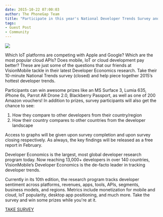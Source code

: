 ```yaml
---
date: 2015-10-22 07:00:03
author: The PhoneGap Team
title: "Participate in this year's National Developer Trends Survey and win some cool prizes!"
tags:
- Guest Post
- Community
---
```


![](/blog/uploads/2015-10/developersurvey.jpg)

Which IoT platforms are competing with Apple and Google?
Which are the most popular cloud APIs? Does mobile, IoT or cloud development pay better? These are just some of the questions that our friends at VisionMobile tackle in their latest Developer Economics research. Take their 10-minute National Trends survey (closed) and help piece together 2015’s hottest developer trends.

Participants can win awesome prizes like an MS Surface 3, Lumia 635, iPhone 6s, Parrot AR Drone 2.0, Blackberry Passport, as well as one of 200 Amazon vouchers! In addition to prizes, survey participants will also get the chance to see:

 1. How they compare to other developers from their country/region
 2. How their country compares to other countries from the developer landscape

Access to graphs will be given upon survey completion and upon survey closing respectively. As always, the key findings will be released as a free report in February.

Developer Economics is the largest, most global developer research program today. Now reaching 13,000+ developers in over 140 countries, VisionMobile’s Developer Economics is the de-facto leader in tracking developer trends.

Currently in its 10th edition, the research program tracks developer sentiment across platforms, revenues, apps, tools, APIs, segments, business models, and regions. Metrics include monetization for mobile and cloud, IoT popularity, desktop app positioning, and much more. Take the survey and win some prizes while you're at it.

[TAKE SURVEY](http://vmob.me/DE1Q16Adobe)
